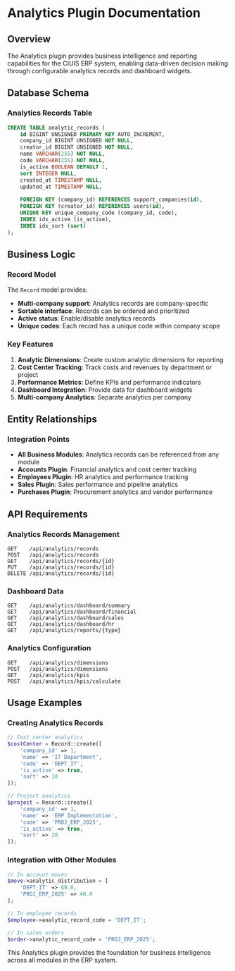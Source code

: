 # Analytics Plugin Documentation

## Overview

The Analytics plugin provides business intelligence and reporting capabilities for the CIUIS ERP system, enabling data-driven decision making through configurable analytics records and dashboard widgets.

## Database Schema

### Analytics Records Table

```sql
CREATE TABLE analytic_records (
    id BIGINT UNSIGNED PRIMARY KEY AUTO_INCREMENT,
    company_id BIGINT UNSIGNED NOT NULL,
    creator_id BIGINT UNSIGNED NOT NULL,
    name VARCHAR(255) NOT NULL,
    code VARCHAR(255) NOT NULL,
    is_active BOOLEAN DEFAULT 1,
    sort INTEGER NULL,
    created_at TIMESTAMP NULL,
    updated_at TIMESTAMP NULL,
    
    FOREIGN KEY (company_id) REFERENCES support_companies(id),
    FOREIGN KEY (creator_id) REFERENCES users(id),
    UNIQUE KEY unique_company_code (company_id, code),
    INDEX idx_active (is_active),
    INDEX idx_sort (sort)
);
```

## Business Logic

### Record Model

The `Record` model provides:
- **Multi-company support**: Analytics records are company-specific
- **Sortable interface**: Records can be ordered and prioritized
- **Active status**: Enable/disable analytics records
- **Unique codes**: Each record has a unique code within company scope

### Key Features

1. **Analytic Dimensions**: Create custom analytic dimensions for reporting
2. **Cost Center Tracking**: Track costs and revenues by department or project
3. **Performance Metrics**: Define KPIs and performance indicators
4. **Dashboard Integration**: Provide data for dashboard widgets
5. **Multi-company Analytics**: Separate analytics per company

## Entity Relationships

### Integration Points

- **All Business Modules**: Analytics records can be referenced from any module
- **Accounts Plugin**: Financial analytics and cost center tracking
- **Employees Plugin**: HR analytics and performance tracking
- **Sales Plugin**: Sales performance and pipeline analytics
- **Purchases Plugin**: Procurement analytics and vendor performance

## API Requirements

### Analytics Records Management

```http
GET    /api/analytics/records
POST   /api/analytics/records
GET    /api/analytics/records/{id}
PUT    /api/analytics/records/{id}
DELETE /api/analytics/records/{id}
```

### Dashboard Data

```http
GET    /api/analytics/dashboard/summary
GET    /api/analytics/dashboard/financial
GET    /api/analytics/dashboard/sales
GET    /api/analytics/dashboard/hr
GET    /api/analytics/reports/{type}
```

### Analytics Configuration

```http
GET    /api/analytics/dimensions
POST   /api/analytics/dimensions
GET    /api/analytics/kpis
POST   /api/analytics/kpis/calculate
```

## Usage Examples

### Creating Analytics Records

```php
// Cost center analytics
$costCenter = Record::create([
    'company_id' => 1,
    'name' => 'IT Department',
    'code' => 'DEPT_IT',
    'is_active' => true,
    'sort' => 10
]);

// Project analytics
$project = Record::create([
    'company_id' => 1,
    'name' => 'ERP Implementation',
    'code' => 'PROJ_ERP_2025',
    'is_active' => true,
    'sort' => 20
]);
```

### Integration with Other Modules

```php
// In account moves
$move->analytic_distribution = [
    'DEPT_IT' => 60.0,
    'PROJ_ERP_2025' => 40.0
];

// In employee records
$employee->analytic_record_code = 'DEPT_IT';

// In sales orders
$order->analytic_record_code = 'PROJ_ERP_2025';
```

This Analytics plugin provides the foundation for business intelligence across all modules in the ERP system.